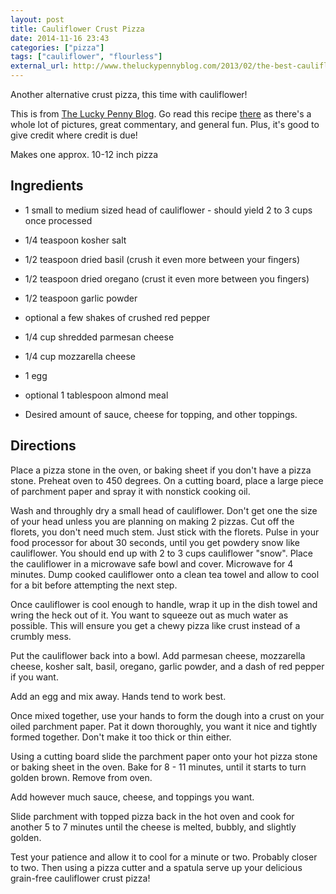 ```yaml
---
layout: post
title: Cauliflower Crust Pizza
date: 2014-11-16 23:43
categories: ["pizza"]
tags: ["cauliflower", "flourless"]
external_url: http://www.theluckypennyblog.com/2013/02/the-best-cauliflower-crust-pizza.html?m=1
---
```

Another alternative crust pizza, this time with cauliflower!

This is from [The Lucky Penny Blog](http://www.theluckypennyblog.com). Go read this recipe [there]({{page.external_url}}) as there's a whole lot of pictures, great commentary, and general fun. Plus, it's good to give credit where credit is due!

Makes one approx. 10-12 inch pizza

## Ingredients

* 1 small to medium sized head of cauliflower - should yield 2 to 3 cups once processed
* 1/4 teaspoon kosher salt
* 1/2 teaspoon dried basil (crush it even more between your fingers)
* 1/2 teaspoon dried oregano (crust it even more between you fingers)
* 1/2 teaspoon garlic powder
* optional a few shakes of crushed red pepper
* 1/4 cup shredded parmesan cheese
* 1/4 cup mozzarella cheese
* 1 egg
* optional 1 tablespoon almond meal

*  Desired amount of sauce, cheese for topping, and other toppings.

## Directions

Place a pizza stone in the oven, or baking sheet if you don't have a
pizza stone. Preheat oven to 450 degrees. On a cutting board, place a
large piece of parchment paper and spray it with nonstick cooking oil.

Wash and throughly dry a small head of cauliflower. Don't get one the
size of your head unless you are planning on making 2 pizzas. Cut off
the florets, you don't need much stem. Just stick with the florets.
Pulse in your food processor for about 30 seconds, until you get powdery
snow like cauliflower. You should end up with 2 to 3
cups cauliflower "snow". Place the cauliflower in a microwave safe bowl
and cover. Microwave for 4 minutes. Dump cooked cauliflower onto a clean
tea towel and allow to cool for a bit before attempting the next step.

Once cauliflower is cool enough to handle, wrap it up in the dish towel
and wring the heck out of it. You want to squeeze out as much water as
possible. This will ensure you get a chewy pizza like crust instead of a
crumbly mess.

Put the cauliflower back into a bowl. Add  parmesan cheese, mozzarella cheese,  kosher salt, 
basil, oregano, garlic powder,
and a dash of red pepper if you want.

Add an egg and mix away.
Hands tend to work best.

Once mixed together, use your hands to form the dough into a crust on
your oiled parchment paper. Pat it down thoroughly, you want it nice and
tightly formed together. Don't make it too thick or thin either.

Using a cutting board slide the parchment paper onto your hot pizza
stone or baking sheet in the oven. Bake for 8 - 11 minutes, until it
starts to turn golden brown. Remove from oven.

Add however much sauce, cheese, and toppings you want.

Slide parchment with topped pizza back in the hot oven and cook
for another 5 to 7 minutes until the cheese is melted, bubbly, and
slightly golden.

Test your patience and allow it to cool for a minute or two. Probably
closer to two. Then using a pizza cutter and a spatula serve up your
delicious grain-free cauliflower crust pizza!


